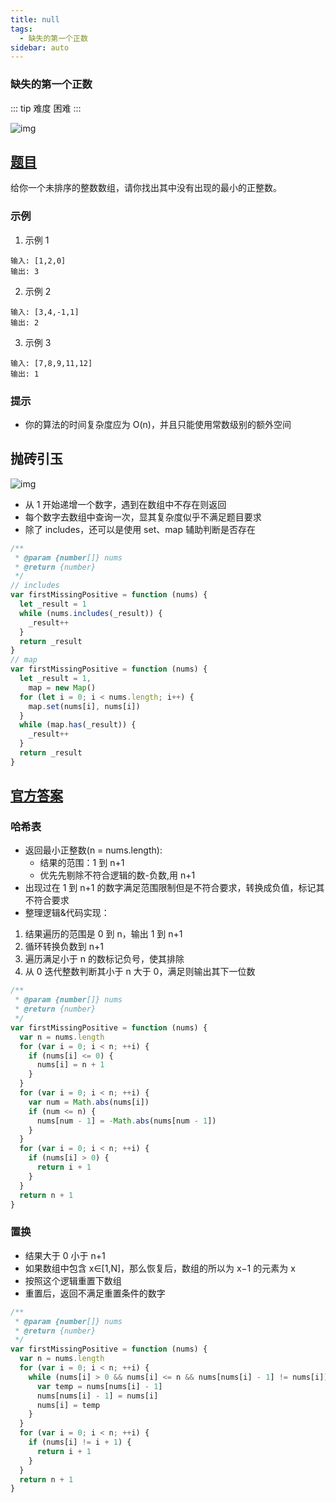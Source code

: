 ```yaml
---
title: null
tags:
  - 缺失的第一个正数
sidebar: auto
---
```


### 缺失的第一个正数

::: tip 难度
困难
:::

![img](http://qiniu.gaowenju.com/leecode/banner/20200627.jpg)

## [题目](https://leetcode-cn.com/problems/first-missing-positive)

给你一个未排序的整数数组，请你找出其中没有出现的最小的正整数。

### 示例

1. 示例 1

```
输入: [1,2,0]
输出: 3
```

2. 示例 2

```
输入: [3,4,-1,1]
输出: 2
```

3. 示例 3

```
输入: [7,8,9,11,12]
输出: 1
```

### 提示

- 你的算法的时间复杂度应为 O(n)，并且只能使用常数级别的额外空间

## 抛砖引玉

![img](http://qiniu.gaowenju.com/leecode/20200627.png)

- 从 1 开始递增一个数字，遇到在数组中不存在则返回
- 每个数字去数组中查询一次，显其复杂度似乎不满足题目要求
- 除了 includes，还可以是使用 set、map 辅助判断是否存在

```javascript
/**
 * @param {number[]} nums
 * @return {number}
 */
// includes
var firstMissingPositive = function (nums) {
  let _result = 1
  while (nums.includes(_result)) {
    _result++
  }
  return _result
}
// map
var firstMissingPositive = function (nums) {
  let _result = 1,
    map = new Map()
  for (let i = 0; i < nums.length; i++) {
    map.set(nums[i], nums[i])
  }
  while (map.has(_result)) {
    _result++
  }
  return _result
}
```

## [官方答案](https://leetcode-cn.com/problems/first-missing-positive/solution/que-shi-de-di-yi-ge-zheng-shu-by-leetcode-solution)

### 哈希表

- 返回最小正整数(n = nums.length):
  - 结果的范围：1 到 n+1
  - 优先先剔除不符合逻辑的数-负数,用 n+1
- 出现过在 1 到 n+1 的数字满足范围限制但是不符合要求，转换成负值，标记其不符合要求
- 整理逻辑&代码实现：

1. 结果遍历的范围是 0 到 n，输出 1 到 n+1
2. 循环转换负数到 n+1
3. 遍历满足小于 n 的数标记负号，使其排除
4. 从 0 迭代整数判断其小于 n 大于 0，满足则输出其下一位数

```javascript
/**
 * @param {number[]} nums
 * @return {number}
 */
var firstMissingPositive = function (nums) {
  var n = nums.length
  for (var i = 0; i < n; ++i) {
    if (nums[i] <= 0) {
      nums[i] = n + 1
    }
  }
  for (var i = 0; i < n; ++i) {
    var num = Math.abs(nums[i])
    if (num <= n) {
      nums[num - 1] = -Math.abs(nums[num - 1])
    }
  }
  for (var i = 0; i < n; ++i) {
    if (nums[i] > 0) {
      return i + 1
    }
  }
  return n + 1
}
```

### 置换

- 结果大于 0 小于 n+1
- 如果数组中包含 x∈[1,N]，那么恢复后，数组的所以为 x−1 的元素为 x
- 按照这个逻辑重置下数组
- 重置后，返回不满足重置条件的数字

```javascript
/**
 * @param {number[]} nums
 * @return {number}
 */
var firstMissingPositive = function (nums) {
  var n = nums.length
  for (var i = 0; i < n; ++i) {
    while (nums[i] > 0 && nums[i] <= n && nums[nums[i] - 1] != nums[i]) {
      var temp = nums[nums[i] - 1]
      nums[nums[i] - 1] = nums[i]
      nums[i] = temp
    }
  }
  for (var i = 0; i < n; ++i) {
    if (nums[i] != i + 1) {
      return i + 1
    }
  }
  return n + 1
}
```

